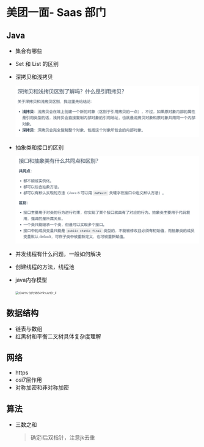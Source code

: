 # 美团一面- Saas 部门



## Java

- 集合有哪些

- Set 和 List 的区别

- 深拷贝和浅拷贝

  <img src="img/16.png" alt="16" style="zoom:50%;" />

- 抽象类和接口的区别

  <img src="img/17.png" alt="17" style="zoom:50%;" />

- 并发线程有什么问题，一般如何解决

- 创建线程的方法，线程池

- java内存模型

  <img src="img/{O4H%`3[P]56E4YR%AHD`_F.png" alt="{O4H%`3[P]56E4YR%AHD`_F" style="zoom:50%;" />



## 数据结构

- 链表与数组
- 红黑树和平衡二叉树具体复杂度理解



## 网络

- https
- osi7层作用
- 对称加密和非对称加密



## 算法

- 三数之和

  > 确定i后双指针，注意jk去重